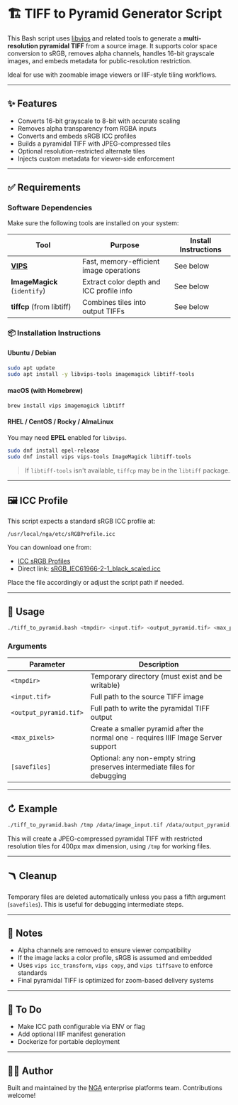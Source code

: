 # 🏗 TIFF to Pyramid Generator Script

This Bash script uses [libvips](https://libvips.github.io/libvips/) and related tools to generate a **multi-resolution pyramidal TIFF** from a source image. It supports color space conversion to sRGB, removes alpha channels, handles 16-bit grayscale images, and embeds metadata for public-resolution restriction.

Ideal for use with zoomable image viewers or IIIF-style tiling workflows.

---

## ✨ Features

- Converts 16-bit grayscale to 8-bit with accurate scaling
- Removes alpha transparency from RGBA inputs
- Converts and embeds sRGB ICC profiles
- Builds a pyramidal TIFF with JPEG-compressed tiles
- Optional resolution-restricted alternate tiles
- Injects custom metadata for viewer-side enforcement

---

## ✅ Requirements

### Software Dependencies

Make sure the following tools are installed on your system:

| Tool       | Purpose                                     | Install Instructions |
|------------|---------------------------------------------|-----------------------|
| **[VIPS](https://libvips.github.io/libvips/)** | Fast, memory-efficient image operations | See below |
| **ImageMagick** (`identify`) | Extract color depth and ICC profile info | See below |
| **tiffcp** (from libtiff) | Combines tiles into output TIFFs | See below |

### 📦 Installation Instructions

#### Ubuntu / Debian

```bash
sudo apt update
sudo apt install -y libvips-tools imagemagick libtiff-tools
```

#### macOS (with Homebrew)

```bash
brew install vips imagemagick libtiff
```

#### RHEL / CentOS / Rocky / AlmaLinux

You may need **EPEL** enabled for `libvips`.

```bash
sudo dnf install epel-release
sudo dnf install vips vips-tools ImageMagick libtiff-tools
```

> If `libtiff-tools` isn't available, `tiffcp` may be in the `libtiff` package.

---

## 🖼 ICC Profile

This script expects a standard sRGB ICC profile at:

```
/usr/local/nga/etc/sRGBProfile.icc
```

You can download one from:

- [ICC sRGB Profiles](https://www.color.org/srgbprofiles.xalter)
- Direct link: [sRGB_IEC61966-2-1_black_scaled.icc](https://www.color.org/srgbprofiles/sRGB_IEC61966-2-1_black_scaled.icc)

Place the file accordingly or adjust the script path if needed.

---

## 🚀 Usage

```bash
./tiff_to_pyramid.bash <tmpdir> <input.tif> <output_pyramid.tif> <max_pixels|'none'> [savefiles]
```

### Arguments

| Parameter             | Description                                                                        |
|-----------------------|------------------------------------------------------------------------------------|
| `<tmpdir>`            | Temporary directory (must exist and be writable)                                   |
| `<input.tif>`         | Full path to the source TIFF image                                                 |
| `<output_pyramid.tif>`| Full path to write the pyramidal TIFF output                                       |
| `<max_pixels>`        | Create a smaller pyramid after the normal one - requires IIIF Image Server support |
| `[savefiles]`         | Optional: any non-empty string preserves intermediate files for debugging          |

---

## ↻ Example

```bash
./tiff_to_pyramid.bash /tmp /data/image_input.tif /data/output_pyramid.tif 400
```

This will create a JPEG-compressed pyramidal TIFF with restricted resolution tiles for 400px max dimension, using `/tmp` for working files.

---

## 🪃 Cleanup

Temporary files are deleted automatically unless you pass a fifth argument (`savefiles`). This is useful for debugging intermediate steps.

---

## 🔭 Notes

- Alpha channels are removed to ensure viewer compatibility
- If the image lacks a color profile, sRGB is assumed and embedded
- Uses `vips icc_transform`, `vips copy`, and `vips tiffsave` to enforce standards
- Final pyramidal TIFF is optimized for zoom-based delivery systems

---

## 🧠 To Do

- Make ICC path configurable via ENV or flag
- Add optional IIIF manifest generation
- Dockerize for portable deployment

---

## 🧑‍💻 Author

Built and maintained by the [NGA](https://www.nga.gov) enterprise platforms team. Contributions welcome!

